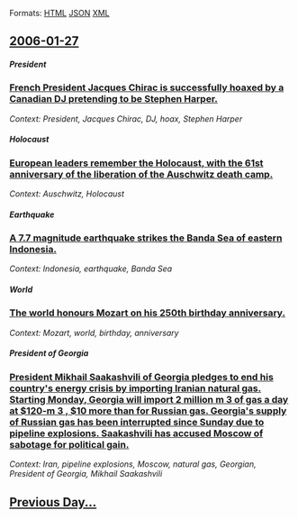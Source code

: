 
Formats: [HTML](2006/01/27/index.html)  [JSON](2006/01/27/index.json)  [XML](2006/01/27/index.xml)  

## [2006-01-27](/news/2006/01/27/index.md)

##### President
### [ French President Jacques Chirac is successfully hoaxed by a Canadian DJ pretending to be Stephen Harper. ](/news/2006/01/27/french-president-jacques-chirac-is-successfully-hoaxed-by-a-canadian-dj-pretending-to-be-stephen-harper.md)
_Context: President, Jacques Chirac, DJ, hoax, Stephen Harper_

##### Holocaust
### [ European leaders remember the Holocaust, with the 61st anniversary of the liberation of the Auschwitz death camp. ](/news/2006/01/27/european-leaders-remember-the-holocaust-with-the-61st-anniversary-of-the-liberation-of-the-auschwitz-death-camp.md)
_Context: Auschwitz, Holocaust_

##### Earthquake
### [ A 7.7 magnitude earthquake strikes the Banda Sea of eastern Indonesia. ](/news/2006/01/27/a-7-7-magnitude-earthquake-strikes-the-banda-sea-of-eastern-indonesia.md)
_Context: Indonesia, earthquake, Banda Sea_

##### World
### [ The world honours Mozart on his 250th birthday anniversary. ](/news/2006/01/27/the-world-honours-mozart-on-his-250th-birthday-anniversary.md)
_Context: Mozart, world, birthday, anniversary_

##### President of Georgia
### [ President Mikhail Saakashvili of Georgia pledges to end his country's energy crisis by importing Iranian natural gas. Starting Monday, Georgia will import 2 million m 3 of gas a day at $120-m 3 , $10 more than for Russian gas. Georgia's supply of Russian gas has been interrupted since Sunday due to pipeline explosions. Saakashvili has accused Moscow of sabotage for political gain. ](/news/2006/01/27/president-mikhail-saakashvili-of-georgia-pledges-to-end-his-country-s-energy-crisis-by-importing-iranian-natural-gas-starting-monday-geor.md)
_Context: Iran, pipeline explosions, Moscow, natural gas,  Georgian, President of Georgia, Mikhail Saakashvili_

## [Previous Day...](/news/2006/01/26/index.md)

